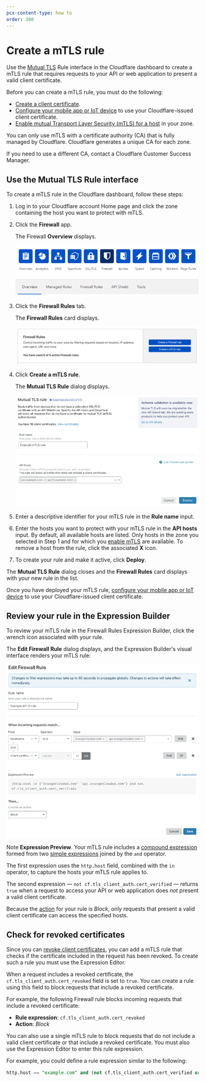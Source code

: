 ```yaml
---
pcx-content-type: how to
order: 380
---
```


# Create a mTLS rule

Use the [Mutual TLS](/cf-firewall-rules/api-shield#mutual-tls-mtls) Rule interface in the Cloudflare dashboard to create a mTLS rule that requires requests to your API or web application to present a valid client certificate.

Before you can create a mTLS rule, you must do the following:

- [Create a client certificate](https://developers.cloudflare.com/ssl/client-certificates/create-a-client-certificate).
- [Configure your mobile app or IoT device](https://developers.cloudflare.com/ssl/client-certificates/configure-your-mobile-app-or-iot-device) to use your Cloudflare-issued client certificate.
- [Enable mutual Transport Layer Security (mTLS) for a host](https://developers.cloudflare.com/ssl/client-certificates/enable-mtls) in your zone.

<Aside type='warning' header='Important'>

You can only use mTLS with a certificate authority (CA) that is fully managed by Cloudflare. Cloudflare generates a unique CA for each zone.

If you need to use a different CA, contact a Cloudflare Customer Success Manager.

</Aside>

## Use the Mutual TLS Rule interface

To create a mTLS rule in the Cloudflare dashboard, follow these steps:

1. Log in to your Cloudflare account Home page and click the zone containing the host you want to protect with mTLS.

1. Click the **Firewall** app.

    The Firewall **Overview** displays.

    ![Firewall Overview tab](../images/firewall-app-overview.png)

1. Click the **Firewall Rules** tab.

    The **Firewall Rules** card displays.

    ![Firewall Rules card](../images/firewall-rules-card.png)

1. Click **Create a mTLS rule**.

    The **Mutual TLS Rule** dialog displays.

    ![Firewall Rules Mutual TLS page](../images/firewall-rules-mutual-tls-page.png)

1. Enter a descriptive identifier for your mTLS rule in the **Rule name** input.

1. Enter the hosts you want to protect with your mTLS rule in the **API hosts** input. By default, all available hosts are listed. Only hosts in the zone you selected in Step 1 and for which you [enable mTLS](https://developers.cloudflare.com/ssl/client-certificates/enable-mtls) are available. To remove a host from the rule, click the associated **X** icon.

1. To create your rule and make it active, click **Deploy**.

The **Mutual TLS Rule** dialog closes and the **Firewall Rules** card displays with your new rule in the list.

Once you have deployed your mTLS rule, [configure your mobile app or IoT device](https://developers.cloudflare.com/ssl/client-certificates/configure-your-mobile-app-or-iot-device) to use your Cloudflare-issued client certificate.

## Review your rule in the Expression Builder

To review your mTLS rule in the Firewall Rules Expression Builder, click the wrench icon associated with your rule.

The **Edit Firewall Rule** dialog displays, and the Expression Builder's visual interface renders your mTLS rule:

![Edit Firewall Rule dialog with example mTLS rule](../images/firewall-rules-edit-firewall-rule-api-shield.png)

Note **Expression Preview**. Your mTLS rule includes a [compound expression](/cf-firewall-rules/fields-and-expressions/#compound-expressions) formed from two [simple expressions](/cf-firewall-rules/fields-and-expressions/#simple-expressions) joined by the `and` operator.

The first expression uses the `http.host` field, combined with the `in` operator, to capture the hosts your mTLS rule applies to.

The second expression — `not cf.tls_client_auth.cert_verified` — returns `true` when a request to access your API or web application does _not_ present a valid client certificate.

Because the [action](/cf-firewall-rules/actions) for your rule is _Block_, only requests that present a valid client certificate can access the specified hosts.

## Check for revoked certificates

Since you can [revoke client certificates](https://developers.cloudflare.com/ssl/client-certificates/revoke-client-certificate), you can add a mTLS rule that checks if the certificate included in the request has been revoked. To create such a rule you must use the Expression Editor.

When a request includes a revoked certificate, the `cf.tls_client_auth.cert_revoked` field is set to `true`. You can create a rule using this field to block requests that include a revoked certificate.

For example, the following Firewall rule blocks incoming requests that include a revoked certificate:

* **Rule expression**: `cf.tls_client_auth.cert_revoked`
* **Action**: _Block_

You can also use a single mTLS rule to block requests that do not include a valid client certificate or that include a revoked certificate. You must also use the Expression Editor to enter this rule expression.

For example, you could define a rule expression similar to the following:

```sql
http.host == "example.com" and (not cf.tls_client_auth.cert_verified or cf.tls_client_auth.cert_revoked)
```
